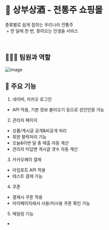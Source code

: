 <h1> 🍶 상부상酒 - 전통주 쇼핑몰 </h1>
<p>종류별로 쉽게 접하는 우리나라 전통주<br> 
 + 한 달에 한 번, 찾아오는 인생술 서비스</p>
<br>

<h2> 🧑‍🤝‍🧑 팀원과 역할 </h2>

![image](https://user-images.githubusercontent.com/90268447/187325870-8b7217b3-2af2-4b6e-9de7-dfa95e24bc9a.png)
<br>

<h2> 💎 주요 기능 </h2>

1. 네이버, 카카오 로그인 
 - API 적용, 기본 정보 불러오기 등으로 성인인증 가능

2. 관리자 페이지
 - 상품/게시글 공개&비공개 처리 
 - 회원 블락처리 기능
 - 오늘&이번 달 총 매출 자동 계산
 - 관리자 미답변 게시글 갯수 자동 계산

3. 카카오페이 결제
 - 아임포트 API 적용
 - 테스트 결제 가능

4. 쿠폰
 - 결제시 쿠폰 적용 
 - 마이페이지에서 사용/미사용 쿠폰 확인 가능

5. 메일링 기능
 - 
